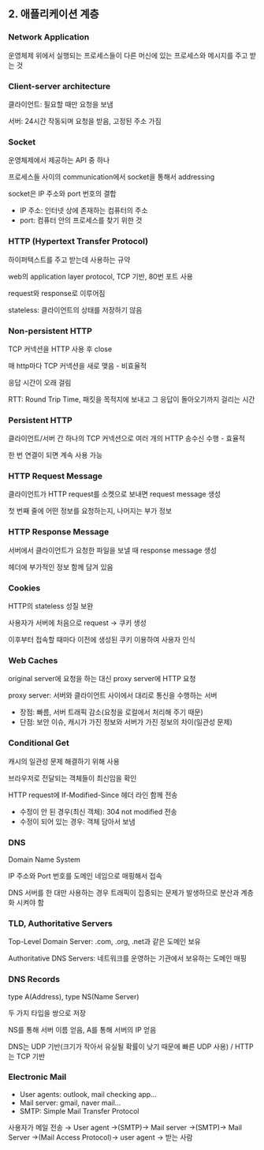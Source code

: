 ## 2. 애플리케이션 계층

### Network Application

운영체제 위에서 실행되는 프로세스들이 다른 머신에 있는 프로세스와 메시지를 주고 받는 것

### Client-server architecture

클라이언트: 필요할 때만 요청을 보냄

서버: 24시간 작동되며 요청을 받음, 고정된 주소 가짐

### Socket

운영체제에서 제공하는 API 중 하나

프로세스들 사이의 communication에서 socket을 통해서 addressing

socket은 IP 주소와 port 번호의 결합

- IP 주소: 인터넷 상에 존재하는 컴퓨터의 주소
- port: 컴퓨터 안의 프로세스를 찾기 위한 것

### HTTP (Hypertext Transfer Protocol)

하이퍼텍스트를 주고 받는데 사용하는 규약

web의 application layer protocol, TCP 기반, 80번 포트 사용

request와 response로 이루어짐

stateless: 클라이언트의 상태를 저장하기 않음

### Non-persistent HTTP

TCP 커넥션을 HTTP 사용 후 close

매 http마다 TCP 커넥션을 새로 맺음 - 비효율적

응답 시간이 오래 걸림

RTT: Round Trip Time, 패킷을 목적지에 보내고 그 응답이 돌아오기까지 걸리는 시간

### Persistent HTTP

클라이언트/서버 간 하나의 TCP 커넥션으로 여러 개의 HTTP 송수신 수행 - 효율적

한 번 연결이 되면 계속 사용 가능

### HTTP Request Message

클라이언트가 HTTP request를 소켓으로 보내면 request message 생성

첫 번째 줄에 어떤 정보를 요청하는지, 나머지는 부가 정보

### HTTP Response Message

서버에서 클라이언트가 요청한 파일을 보낼 때 response message 생성

헤더에 부가적인 정보 함께 담겨 있음

### Cookies

HTTP의 stateless 성질 보완

사용자가 서버에 처음으로 request → 쿠키 생성

이후부터 접속할 때마다 이전에 생성된 쿠키 이용하여 사용자 인식

### Web Caches

original server에 요청을 하는 대신 proxy server에 HTTP 요청

proxy server: 서버와 클라이언트 사이에서 대리로 통신을 수행하는 서버

- 장점: 빠름, 서버 트래픽 감소(요청을 로컬에서 처리해 주기 때문)
- 단점: 보안 이슈, 캐시가 가진 정보와 서버가 가진 정보의 차이(일관성 문제)

### Conditional Get

캐시의 일관성 문제 해결하기 위해 사용

브라우저로 전달되는 객체들이 최신임을 확인

HTTP request에 If-Modified-Since 헤더 라인 함께 전송

- 수정이 안 된 경우(최신 객체): 304 not modified 전송
- 수정이 되어 있는 경우: 객체 담아서 보냄

### DNS

Domain Name System

IP 주소와 Port 번호를 도메인 네임으로 매핑해서 접속

DNS 서버를 한 대만 사용하는 경우 트래픽이 집중되는 문제가 발생하므로 분산과 계층화 시켜야 함

### TLD, Authoritative Servers

Top-Level Domain Server: .com, .org, .net과 같은 도메인 보유

Authoritative  DNS Servers: 네트워크를 운영하는 기관에서 보유하는 도메인 매핑

### DNS Records

type A(Address), type NS(Name Server)

두 가지 타입을 쌍으로 저장

NS를 통해 서버 이름 얻음, A를 통해 서버의 IP 얻음

DNS는 UDP 기반(크기가 작아서 유실될 확률이 낮기 때문에 빠른 UDP 사용) / HTTP는 TCP 기반

### Electronic Mail

- User agents: outlook, mail checking app…
- Mail server: gmail, naver mail…
- SMTP: Simple Mail Transfer Protocol

사용자가 메일 전송 → User agent →(SMTP)→ Mail server →(SMTP)→ Mail Server →(Mail Access Protocol)→ user agent → 받는 사람